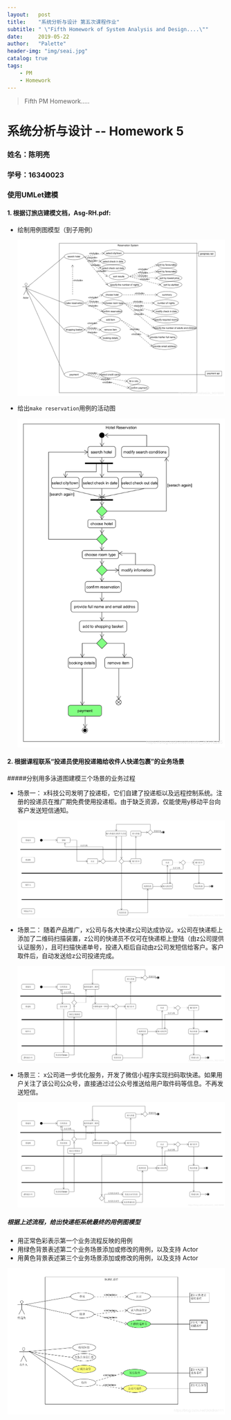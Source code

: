 ```yaml
---
layout:   post
title:    "系统分析与设计 第五次课程作业"
subtitle: " \"Fifth Homework of System Analysis and Design....\""
date:     2019-05-22
author:   "Palette"
header-img: "img/seai.jpg"
catalog: true
tags:
    - PM
    - Homework
---
```


> Fifth PM Homework.....

# 系统分析与设计  --  Homework 5


### 姓名：陈明亮

### 学号：16340023



### 使用UMLet建模

#### 1. 根据订旅店建模文档，Asg-RH.pdf:
* 绘制用例图模型（到子用例）


  ![img](/img/2019-05-22-1.png)



* 给出`make reservation`用例的活动图

  ![img](/img/2019-05-22-2.png)






#### 2. 根据课程联系“投递员使用投递箱给收件人快递包裹”的业务场景
#####分别用多泳道图建模三个场景的业务过程

* 场景一：
  x科技公司发明了投递柜，它们自建了投递柜以及远程控制系统。注册的投递员在推广期免费使用投递柜。由于缺乏资源，仅能使用y移动平台向客户发送短信通知。

  ![img](/img/2019-05-22-3.png)




* 场景二：
  随着产品推广，x公司与各大快递z公司达成协议。x公司在快递柜上添加了二维码扫描装置，z公司的快递员不仅可在快递柜上登陆（由z公司提供认证服务），且可扫描快递单号，投递入柜后自动由z公司发短信给客户。客户取件后，自动发送给z公司投递完成。

  ![img](/img/2019-05-22-4.png)





* 场景三：
  x公司进一步优化服务，开发了微信小程序实现扫码取快递。如果用户关注了该公司公众号，直接通过过公众号推送给用户取件码等信息。不再发送短信。


  ![img](/img/2019-05-22-5.png)




##### 根据上述流程，给出快递柜系统最终的用例图模型
* 用正常色彩表示第一个业务流程反映的用例
* 用绿色背景表述第二个业务场景添加或修改的用例，以及支持 Actor
* 用黄色背景表述第三个业务场景添加或修改的用例，以及支持 Actor

![img](/img/2019-05-22-6.png)
